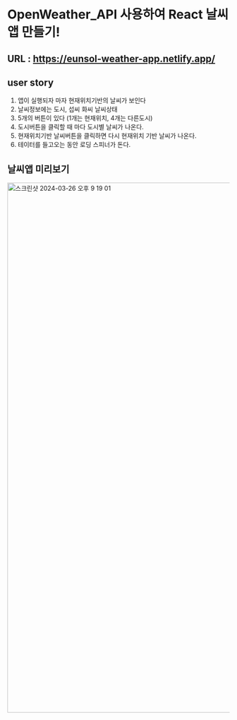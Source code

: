 # OpenWeather_API 사용하여 React 날씨앱 만들기!

## URL : https://eunsol-weather-app.netlify.app/

## user story
1. 앱이 실행되자 마자 현재위치기반의 날씨가 보인다
2. 날씨정보에는 도시, 섭씨 화씨 날씨상태
3. 5개의 버튼이 있다 (1개는 현재위치, 4개는 다른도시)
4. 도시버튼을 클릭할 때 마다 도시별 날씨가 나온다.
5. 현재위치기반 날씨버튼을 클릭하면 다시 현재위치 기반 날씨가 나온다.
6. 테이터를 들고오는 동안 로딩 스피너가 돈다.


## 날씨앱 미리보기
<img width="1200" alt="스크린샷 2024-03-26 오후 9 19 01" src="https://github.com/EUNSOL0313/weather-app-ver2/assets/159598570/3bf8bb45-d846-4092-82c2-095eccbc36ba">
